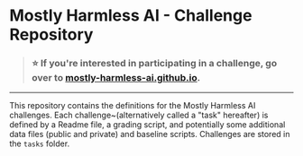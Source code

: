 # Mostly Harmless AI - Challenge Repository

> ### ⭐ If you're interested in participating in a challenge, go over to [mostly-harmless-ai.github.io](https://mostly-harmless-ai.github.io/).

---

This repository contains the definitions for the Mostly Harmless AI challenges.
Each challenge~(alternatively called a "task" hereafter) is defined by a Readme file, a grading script, and potentially some additional data files (public and private) and baseline scripts.
Challenges are stored in the `tasks` folder.
